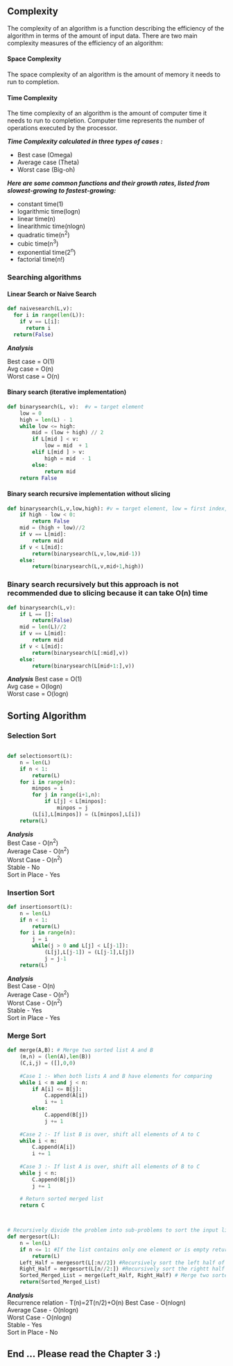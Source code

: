 
## Complexity
The complexity of an algorithm is a function describing the efficiency of the algorithm in terms of the amount of input data. There are two main complexity measures of the efficiency of an algorithm:

#### Space Complexity
The space complexity of an algorithm is the amount of memory it needs to run to completion.

#### Time Complexity
The time complexity of an algorithm is the amount of computer time it needs to run to completion. Computer time represents the number of operations executed by the processor.

***Time Complexity calculated in three types of cases :***
- Best case (Omega)
- Average case (Theta)
- Worst case (Big-oh)

***Here are some common functions and their growth rates, listed from slowest-growing to fastest-growing:***
- constant time(1)
 - logarithmic time(logn)
 - linear time(n)
 - linearithmic time(nlogn)
 - quadratic time(n<sup>2</sup>)
 - cubic time(n<sup>3</sup>)
 - exponential time(2<sup>n</sup>)
 - factorial time(n!)


 ### Searching algorithms

 #### Linear Search or Naive Search
```python
def naivesearch(L,v):
  for i in range(len(L)):
    if v == L[i]:
      return i
  return(False)
```
***Analysis***

Best case = O(1)  
Avg case = O(n)  
Worst case = O(n)

#### Binary search (iterative implementation)
```python 
def binarysearch(L, v):  #v = target element
    low = 0
    high = len(L) - 1
    while low <= high: 
        mid = (low + high) // 2
        if L[mid ] < v:
            low = mid  + 1
        elif L[mid ] > v:
            high = mid  - 1
        else:
            return mid
    return False
```
#### Binary search recursive implementation without slicing
```python
def binarysearch(L,v,low,high): #v = target element, low = first index, high = last index
    if high - low < 0:
        return False
    mid = (high + low)//2
    if v == L[mid]:
        return mid
    if v < L[mid]:
        return(binarysearch(L,v,low,mid-1))
    else:
        return(binarysearch(L,v,mid+1,high))
```
### Binary search recursively but this approach is not recommended due to slicing because it can take O(n) time
```python
def binarysearch(L,v):
    if L == []:
        return(False)
    mid = len(L)//2
    if v == L[mid]:
        return mid
    if v < L[mid]:
        return(binarysearch(L[:mid],v))
    else:
        return(binarysearch(L[mid+1:],v))
```

***Analysis***
Best case = O(1)  
Avg case = O(logn)  
Worst case = O(logn)  

## Sorting Algorithm

### Selection Sort
```python

def selectionsort(L):
    n = len(L)
    if n < 1:
        return(L)
    for i in range(n):
        minpos = i
        for j in range(i+1,n):
            if L[j] < L[minpos]:
                minpos = j
        (L[i],L[minpos]) = (L[minpos],L[i])
    return(L)
```

***Analysis***  
Best Case - O(n<sup>2</sup>)  
Average Case  - O(n<sup>2</sup>)  
Worst Case - O(n<sup>2</sup>)  
Stable - No  
Sort in Place - Yes


### Insertion Sort
```python
def insertionsort(L):
    n = len(L)
    if n < 1:
        return(L)
    for i in range(n):
        j = i
        while(j > 0 and L[j] < L[j-1]):
            (L[j],L[j-1]) = (L[j-1],L[j])
            j = j-1
    return(L)
```

***Analysis***  
Best Case - O(n)  
Average Case  - O(n<sup>2</sup>)  
Worst Case - O(n<sup>2</sup>)  
Stable - Yes  
Sort in Place - Yes


### Merge Sort
```python
def merge(A,B): # Merge two sorted list A and B
    (m,n) = (len(A),len(B))
    (C,i,j) = ([],0,0)
    
    #Case 1 :- When both lists A and B have elements for comparing
    while i < m and j < n:
        if A[i] <= B[j]:
            C.append(A[i])
            i += 1
        else:
            C.append(B[j])
            j += 1
    
    #Case 2 :- If list B is over, shift all elements of A to C 
    while i < m:
        C.append(A[i])
        i += 1
    
    #Case 3 :- If list A is over, shift all elements of B to C 
    while j < n:
        C.append(B[j])
        j += 1
    
    # Return sorted merged list   
    return C



# Recursively divide the problem into sub-problems to sort the input list L    
def mergesort(L): 
    n = len(L)
    if n <= 1: #If the list contains only one element or is empty return the list.
        return(L)
    Left_Half = mergesort(L[:n//2]) #Recursively sort the left half of the list
    Right_Half = mergesort(L[n//2:]) #Recursively sort the rightt half of the list
    Sorted_Merged_List = merge(Left_Half, Right_Half) # Merge two sorted list Left_Half and Right_Half
    return(Sorted_Merged_List)
```
***Analysis***  
Recurrence relation - T(n)=2T(n/2)+O(n) 
Best Case - O(nlogn)  
Average Case  - O(nlogn)  
Worst Case - O(nlogn)  
Stable - Yes  
Sort in Place - No


## End ... Please read the Chapter 3 :)
